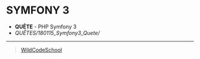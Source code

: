 # SYMFONY 3
- **QUÊTE** - PHP Symfony 3
- *QUÊTES/180115_Symfony3_Quete/*
----
> [WildCodeSchool](https://wildcodeschool.fr/)
